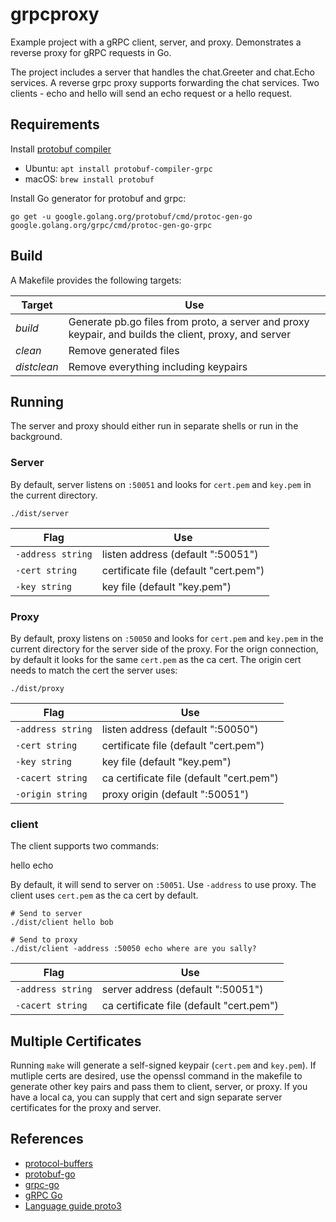 # grpcproxy

Example project with a gRPC client, server, and proxy. Demonstrates a reverse proxy for gRPC requests in Go.

The project includes a server that handles the chat.Greeter and chat.Echo services. A reverse grpc proxy supports forwarding the chat services. Two clients - echo and hello will send an echo request or a hello request.

## Requirements

Install [protobuf compiler](https://github.com/protocolbuffers/protobuf/releases)

+ Ubuntu: `apt install protobuf-compiler-grpc`
+ macOS: `brew install protobuf`

Install Go generator for protobuf and grpc:

```
go get -u google.golang.org/protobuf/cmd/protoc-gen-go google.golang.org/grpc/cmd/protoc-gen-go-grpc
```

## Build

A Makefile provides the following targets:

| Target | Use |
| ------ | --- |
|*build*|Generate pb.go files from proto, a server and proxy keypair, and builds the client, proxy, and server|
|*clean*|Remove generated files|
|*distclean*|Remove everything including keypairs|

## Running

The server and proxy should either run in separate shells or run in the background.

### Server

By default, server listens on `:50051` and looks for `cert.pem` and `key.pem` in the current directory.

```
./dist/server
```

| Flag | Use |
| ---- | --- |
|`-address string`|listen address (default ":50051")|
|`-cert string`|certificate file (default "cert.pem")
|`-key string`|key file (default "key.pem")|

### Proxy

By default, proxy listens on `:50050` and looks for `cert.pem` and `key.pem` in the current directory for the server side of the proxy. For the orign connection, by default it looks for the same `cert.pem` as the ca cert. The origin cert needs to match the cert the server uses:

```
./dist/proxy
```

| Flag | Use |
| ---- | --- |
|`-address string`|listen address (default ":50050")|
|`-cert string`|certificate file (default "cert.pem")
|`-key string`|key file (default "key.pem")|
|`-cacert string`|ca certificate file (default "cert.pem")
|`-origin string`|proxy origin (default ":50051")|

### client

The client supports two commands:

hello <name>
echo <string>

By default, it will send to server on `:50051`. Use `-address` to use proxy. The client uses `cert.pem` as the ca cert by default.

```
# Send to server
./dist/client hello bob

# Send to proxy
./dist/client -address :50050 echo where are you sally?
```

| Flag | Use |
| ---- | --- |
|`-address string`|server address (default ":50051")|
|`-cacert string`|ca certificate file (default "cert.pem")


## Multiple Certificates

Running `make` will generate a self-signed keypair (`cert.pem` and `key.pem`). If mutliple certs are desired, use the openssl command in the makefile to generate other key pairs and pass them to client, server, or proxy. If you have a local ca, you can supply that cert and sign separate server certificates for the proxy and server.

## References

* [protocol-buffers](https://developers.google.com/protocol-buffers/)
* [protobuf-go](https://github.com/protocolbuffers/protobuf-go)
* [grpc-go](https://github.com/grpc/grpc-go)
* [gRPC Go](https://grpc.io/docs/languages/go/)
* [Language guide proto3](https://developers.google.com/protocol-buffers/docs/proto3)
